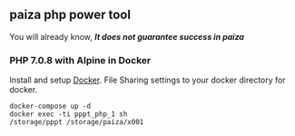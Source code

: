 
## paiza php power tool

You will already know, ***It does not guarantee success in paiza***

### PHP 7.0.8 with Alpine in Docker

Install and setup [Docker](https://www.docker.com/).
File Sharing settings to your docker directory for docker.

```
docker-compose up -d
docker exec -ti pppt_php_1 sh
/storage/pppt /storage/paiza/x001
```
